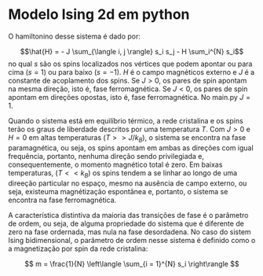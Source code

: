 # Modelo Ising 2d em python

O hamiltonino desse sistema é dado por:

$$\hat{H} = - J \sum_{\langle i, j \rangle} s_i s_j - H \sum_i^{N} s_i$$
no qual $s$ são os spins localizados nos vértices que podem apontar ou para cima ($s = 1$) ou para baixo ($s = -1$). $H$ é o campo magnéticos externo e $J$ é a constante de acoplamento dos spins. Se $J > 0$, os pares de spin apontam na mesma direção, isto é, fase ferromagnética. Se $J < 0$, os pares de spin apontam em direções opostas, isto é, fase ferromagnética. No main.py $J=1$.

Quando o sistema está em equilíbrio térmico, a rede cristalina e os spins terão os graus de liberdade descritos por uma temperatura $T$. Com $J >0$ e $H = 0$ em altas temperaturas ($T >> J/k_B$), o sistema se encontra na fase paramagnética, ou seja, os spins apontam em ambas as direções com igual frequência, portanto, nenhuma direção sendo privilegiada e, consequentemente, o momento magnético total é zero. Em baixas temperaturas, ($T << k_B$) os spins tendem a se linhar ao longo de uma direeção particular no espaço, mesmo na ausência de campo externo, ou seja, existeuma magnétização espontânea e, portanto, o sistema se encontra na fase ferromagnética. 

A característica distintiva da maioria das transições de fase é o parâmetro de ordem, ou seja, de alguma propriedade do sistema que é diferente de zero na fase ordernada, mas nula na fase desordadena. No caso do sistem Ising bidimensional, o parâmetro de ordem nesse sistema é definido como o a magnetização por spin da rede cristalina:

$$ m = \frac{1}{N} \left\langle \sum_{i = 1}^{N} s_i \right\rangle $$
